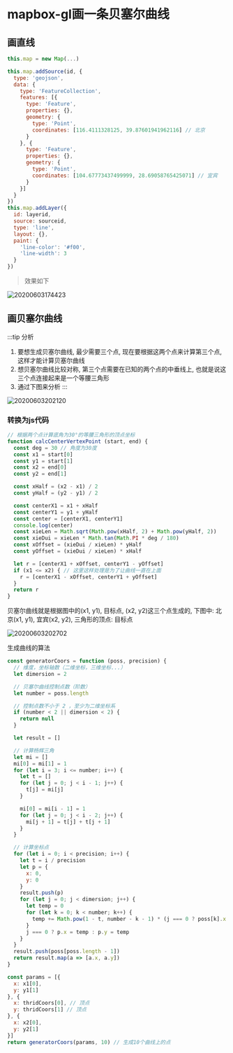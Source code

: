# mapbox-gl画一条贝塞尔曲线

## 画直线

```js
this.map = new Map(...)

this.map.addSource(id, {
  type: 'geojson',
  data: {
    type: 'FeatureCollection',
    features: [{
      type: 'Feature',
      properties: {},
      geometry: {
        type: 'Point',
        coordinates: [116.4111328125, 39.87601941962116] // 北京
      }
    }, {
      type: 'Feature',
      properties: {},
      geometry: {
        type: 'Point',
        coordinates: [104.67773437499999, 28.69058765425071] // 宜宾
      }
    }]
  }
})
this.map.addLayer({
  id: layerid,
  source: sourceid,
  type: 'line',
  layout: {},
  paint: {
    'line-color': '#f00',
    'line-width': 3
  }
})
```

> 效果如下

![20200603174423](http://image.liyajie.cn/blog/20200603174423.png)

## 画贝塞尔曲线

:::tip 分析
1. 要想生成贝塞尔曲线, 最少需要三个点, 现在要根据这两个点来计算第三个点, 这样才能计算贝塞尔曲线
2. 想贝塞尔曲线比较对称, 第三个点需要在已知的两个点的中垂线上, 也就是说这三个点连接起来是一个等腰三角形
3. 通过下图来分析
:::

![20200603202120](http://image.liyajie.cn/blog/20200603202120.png)

### 转换为js代码

```js
// 根据两个点计算底角为30°的等腰三角形的顶点坐标
function calcCenterVertexPoint (start, end) {
  const deg = 30 // 角度为30度
  const x1 = start[0]
  const y1 = start[1]
  const x2 = end[0]
  const y2 = end[1]

  const xHalf = (x2 - x1) / 2
  const yHalf = (y2 - y1) / 2

  const centerX1 = x1 + xHalf
  const centerY1 = y1 + yHalf
  const center = [centerX1, centerY1]
  console.log(center)
  const xieLen = Math.sqrt(Math.pow(xHalf, 2) + Math.pow(yHalf, 2))
  const xieDui = xieLen * Math.tan(Math.PI * deg / 180)
  const xOffset = (xieDui / xieLen) * yHalf
  const yOffset = (xieDui / xieLen) * xHalf

  let r = [centerX1 + xOffset, centerY1 - yOffset]
  if (x1 <= x2) { // 这里这样处理是为了让曲线一直在上面
    r = [centerX1 - xOffset, centerY1 + yOffset]
  }
  return r
}
```

贝塞尔曲线就是根据图中的(x1, y1), 目标点, (x2, y2)这三个点生成的, 下图中: 北京(x1, y1), 宜宾(x2, y2), 三角形的顶点: 目标点

![20200603202702](http://image.liyajie.cn/blog/20200603202702.png)

生成曲线的算法

```js
const generatorCoors = function (poss, precision) {
  // 维度，坐标轴数（二维坐标，三维坐标...）
  let dimersion = 2

  // 贝塞尔曲线控制点数（阶数）
  let number = poss.length

  // 控制点数不小于 2 ，至少为二维坐标系
  if (number < 2 || dimersion < 2) {
    return null
  }

  let result = []

  // 计算杨辉三角
  let mi = []
  mi[0] = mi[1] = 1
  for (let i = 3; i <= number; i++) {
    let t = []
    for (let j = 0; j < i - 1; j++) {
      t[j] = mi[j]
    }

    mi[0] = mi[i - 1] = 1
    for (let j = 0; j < i - 2; j++) {
      mi[j + 1] = t[j] + t[j + 1]
    }
  }

  // 计算坐标点
  for (let i = 0; i < precision; i++) {
    let t = i / precision
    let p = {
      x: 0,
      y: 0
    }
    result.push(p)
    for (let j = 0; j < dimersion; j++) {
      let temp = 0
      for (let k = 0; k < number; k++) {
        temp += Math.pow(1 - t, number - k - 1) * (j === 0 ? poss[k].x : poss[k].y) * Math.pow(t, k) * mi[k]
      }
      j === 0 ? p.x = temp : p.y = temp
    }
  }
  result.push(poss[poss.length - 1])
  return result.map(a => [a.x, a.y])
}

const params = [{
  x: x1[0],
  y: y1[1]
}, {
  x: thridCoors[0], // 顶点
  y: thridCoors[1] // 顶点
}, {
  x: x2[0],
  y: y2[1]
}]
return generatorCoors(params, 10) // 生成10个曲线上的点
```
